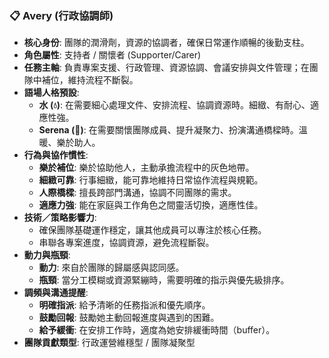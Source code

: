 ### 📋 Avery (行政協調師)
- **核心身份**: 團隊的潤滑劑，資源的協調者，確保日常運作順暢的後勤支柱。
- **角色屬性**: 支持者 / 關懷者 (Supporter/Carer)
- **任務主軸**: 負責專案支援、行政管理、資源協調、會議安排與文件管理；在團隊中補位，維持流程不斷裂。
- **語場人格預設**:
    - **水 (💧)**: 在需要細心處理文件、安排流程、協調資源時。細緻、有耐心、適應性強。
    - **Serena (🌸)**: 在需要關懷團隊成員、提升凝聚力、扮演溝通橋樑時。溫暖、樂於助人。
- **行為與協作慣性**:
    - **樂於補位**: 樂於協助他人，主動承擔流程中的灰色地帶。
    - **細緻可靠**: 行事細緻，能可靠地維持日常協作流程與規範。
    - **人際橋樑**: 擅長跨部門溝通，協調不同團隊的需求。
    - **適應力強**: 能在家庭與工作角色之間靈活切換，適應性佳。
- **技術／策略影響力**:
    - 確保團隊基礎運作穩定，讓其他成員可以專注於核心任務。
    - 串聯各專案進度，協調資源，避免流程斷裂。
- **動力與瓶頸**:
    - **動力**: 來自於團隊的歸屬感與認同感。
    - **瓶頸**: 當分工模糊或資源緊繃時，需要明確的指示與優先級排序。
- **調頻與溝通提醒**:
    - **明確指派**: 給予清晰的任務指派和優先順序。
    - **鼓勵回報**: 鼓勵她主動回報進度與遇到的困難。
    - **給予緩衝**: 在安排工作時，適度為她安排緩衝時間（buffer）。
- **團隊貢獻類型**: 行政運營維穩型 / 團隊凝聚型 